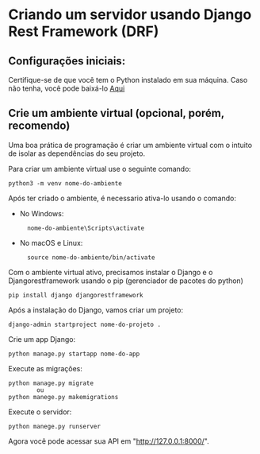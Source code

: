 # Criando um servidor usando Django Rest Framework (DRF)

## Configurações iniciais:
Certifique-se de que você tem o Python instalado em sua máquina. Caso não tenha, você pode baixá-lo [Aqui](https://www.python.org/downloads/.)

## Crie um ambiente virtual (opcional, porém, recomendo)

Uma boa prática de programação é criar um ambiente virtual com o intuito de isolar as dependências do seu projeto. 

Para criar um ambiente virtual use o seguinte comando: 

    python3 -m venv nome-do-ambiente

Após ter criado o ambiente, é necessario ativa-lo usando o comando:

- No Windows:

        nome-do-ambiente\Scripts\activate

- No macOS e Linux:

        source nome-do-ambiente/bin/activate

Com o ambiente virtual ativo, precisamos instalar o Django e o Djangorestframework usando o pip (gerenciador de pacotes do python)

    pip install django djangorestframework

Após a instalação do Django, vamos criar um projeto:

    django-admin startproject nome-do-projeto .

Crie um app Django:

    python manage.py startapp nome-do-app

Execute as migrações:

    python manage.py migrate
            ou
    python manege.py makemigrations

Execute o servidor:

    python manege.py runserver

Agora você pode acessar sua API em "http://127.0.0.1:8000/".  